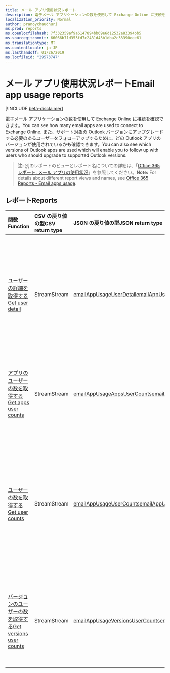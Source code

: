 ```yaml
---
title: メール アプリ使用状況レポート
description: 電子メール アプリケーションの数を使用して Exchange Online に接続を確認できます。 また、サポート対象の Outlook バージョンにアップグレードする必要のあるユーザーをフォローアップするために、どの Outlook アプリのバージョンが使用されているかも確認できます。
localization_priority: Normal
author: pranoychaudhuri
ms.prod: reports
ms.openlocfilehash: 7f332359af9a6147894bb69e6d12532a83394bb5
ms.sourcegitcommit: 66066b71d353fd7c2481d43b1dba2c33390eee61
ms.translationtype: MT
ms.contentlocale: ja-JP
ms.lasthandoff: 01/26/2019
ms.locfileid: "29573747"
---
```

# <a name="email-app-usage-reports"></a><span data-ttu-id="c4e86-104">メール アプリ使用状況レポート</span><span class="sxs-lookup"><span data-stu-id="c4e86-104">Email app usage reports</span></span>

[!INCLUDE [beta-disclaimer](../../includes/beta-disclaimer.md)]

<span data-ttu-id="c4e86-105">電子メール アプリケーションの数を使用して Exchange Online に接続を確認できます。</span><span class="sxs-lookup"><span data-stu-id="c4e86-105">You can see how many email apps are used to connect to Exchange Online.</span></span> <span data-ttu-id="c4e86-106">また、サポート対象の Outlook バージョンにアップグレードする必要のあるユーザーをフォローアップするために、どの Outlook アプリのバージョンが使用されているかも確認できます。</span><span class="sxs-lookup"><span data-stu-id="c4e86-106">You can also see which versions of Outlook apps are used which will enable you to follow up with users who should upgrade to supported Outlook versions.</span></span>

> <span data-ttu-id="c4e86-107">**注:** 別のレポートのビューとレポート名についての詳細は、「[Office 365 レポート: メール アプリの使用状況](https://support.office.com/client/Email-apps-usage-c2ce12a2-934f-4dd4-ba65-49b02be4703d)」を参照してください。</span><span class="sxs-lookup"><span data-stu-id="c4e86-107">**Note:** For details about different report views and names, see [Office 365 Reports - Email apps usage](https://support.office.com/client/Email-apps-usage-c2ce12a2-934f-4dd4-ba65-49b02be4703d).</span></span>

## <a name="reports"></a><span data-ttu-id="c4e86-108">レポート</span><span class="sxs-lookup"><span data-stu-id="c4e86-108">Reports</span></span>

| <span data-ttu-id="c4e86-109">関数</span><span class="sxs-lookup"><span data-stu-id="c4e86-109">Function</span></span>                                 | <span data-ttu-id="c4e86-110">CSV の戻り値の型</span><span class="sxs-lookup"><span data-stu-id="c4e86-110">CSV return type</span></span> | <span data-ttu-id="c4e86-111">JSON の戻り値の型</span><span class="sxs-lookup"><span data-stu-id="c4e86-111">JSON return type</span></span>                         | <span data-ttu-id="c4e86-112">説明</span><span class="sxs-lookup"><span data-stu-id="c4e86-112">Description</span></span>                              |
| :--------------------------------------- | :-------------- | :--------------------------------------- | ---------------------------------------- |
| [<span data-ttu-id="c4e86-113">ユーザーの詳細を取得する</span><span class="sxs-lookup"><span data-stu-id="c4e86-113">Get user detail</span></span>](../api/reportroot-getemailappusageuserdetail.md) | <span data-ttu-id="c4e86-114">Stream</span><span class="sxs-lookup"><span data-stu-id="c4e86-114">Stream</span></span>          | [<span data-ttu-id="c4e86-115">emailAppUsageUserDetail</span><span class="sxs-lookup"><span data-stu-id="c4e86-115">emailAppUsageUserDetail</span></span>](../resources/emailappusageuserdetail.md) | <span data-ttu-id="c4e86-116">メール アプリの各バージョンでユーザーが実行したアクティビティの詳細を取得します。</span><span class="sxs-lookup"><span data-stu-id="c4e86-116">Get details about which activities users performed on the various email apps.</span></span> |
| [<span data-ttu-id="c4e86-117">アプリのユーザーの数を取得する</span><span class="sxs-lookup"><span data-stu-id="c4e86-117">Get apps user counts</span></span>](../api/reportroot-getemailappusageappsusercounts.md) | <span data-ttu-id="c4e86-118">Stream</span><span class="sxs-lookup"><span data-stu-id="c4e86-118">Stream</span></span>          | [<span data-ttu-id="c4e86-119">emailAppUsageAppsUserCounts</span><span class="sxs-lookup"><span data-stu-id="c4e86-119">emailAppUsageAppsUserCounts</span></span>](../resources/emailappusageappsusercounts.md) | <span data-ttu-id="c4e86-120">メール アプリごとの、それぞれ別個のユーザーの数を取得します。</span><span class="sxs-lookup"><span data-stu-id="c4e86-120">Get the count of unique users per email app.</span></span> |
| [<span data-ttu-id="c4e86-121">ユーザーの数を取得する</span><span class="sxs-lookup"><span data-stu-id="c4e86-121">Get user counts</span></span>](../api/reportroot-getemailappusageusercounts.md) | <span data-ttu-id="c4e86-122">Stream</span><span class="sxs-lookup"><span data-stu-id="c4e86-122">Stream</span></span>          | [<span data-ttu-id="c4e86-123">emailAppUsageUserCounts</span><span class="sxs-lookup"><span data-stu-id="c4e86-123">emailAppUsageUserCounts</span></span>](../resources/emailappusageusercounts.md) | <span data-ttu-id="c4e86-124">任意のメール アプリを使用して Exchange Online に接続されている、それぞれ別個のユーザー数を取得します。</span><span class="sxs-lookup"><span data-stu-id="c4e86-124">Get the count of unique users that connected to Exchange Online using any email app.</span></span> |
| [<span data-ttu-id="c4e86-125">バージョンのユーザーの数を取得する</span><span class="sxs-lookup"><span data-stu-id="c4e86-125">Get versions user counts</span></span>](../api/reportroot-getemailappusageversionsusercounts.md) | <span data-ttu-id="c4e86-126">Stream</span><span class="sxs-lookup"><span data-stu-id="c4e86-126">Stream</span></span>          | [<span data-ttu-id="c4e86-127">emailAppUsageVersionsUserCounts</span><span class="sxs-lookup"><span data-stu-id="c4e86-127">emailAppUsageVersionsUserCounts</span></span>](../resources/emailappusageversionsusercounts.md) | <span data-ttu-id="c4e86-128">Outlook デスクトップ版ごとの、それぞれ別個のユーザー数を取得します。</span><span class="sxs-lookup"><span data-stu-id="c4e86-128">Get the count of unique users by Outlook desktop version.</span></span> |
<!--
{
  "type": "#page.annotation",
  "suppressions": [
    "Error: /api-reference/beta/resources/email-app-usage-reports.md:\r\n      Exception processing links.\r\n    System.ArgumentException: Link Definition was null. Link text: !INCLUDE [beta-disclaimer](../../includes/beta-disclaimer.md)\r\n      at ApiDoctor.Validation.DocFile.get_LinkDestinations()\r\n      at ApiDoctor.Validation.DocSet.ValidateLinks(Boolean includeWarnings, String[] relativePathForFiles, IssueLogger issues, Boolean requireFilenameCaseMatch, Boolean printOrphanedFiles)"
  ]
}
-->
